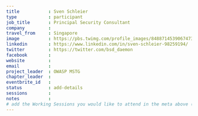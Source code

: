 ```yaml
---
title           : Sven Schleier 
type            : participant
job_title       : Principal Security Consultant 
company         : 
travel_from     : Singapore 
image           : https://pbs.twimg.com/profile_images/848871453906747392/XbBDTeib_400x400.jpg
linkedin        : https://www.linkedin.com/in/sven-schleier-98259194/
twitter         : https://twitter.com/bsd_daemon
facebook        :
website         :
email           : 
project_leader  : OWASP MSTG 
chapter_leader  :
eventbrite_id   :
status          : add-details
sessions        : 
notes           :
# add the Working Sessions you would like to attend in the meta above (use the session's title) e.g. sessions (one per line): -Security Playbooks Diagrams -Hackathon Daily Sessions
---
```



